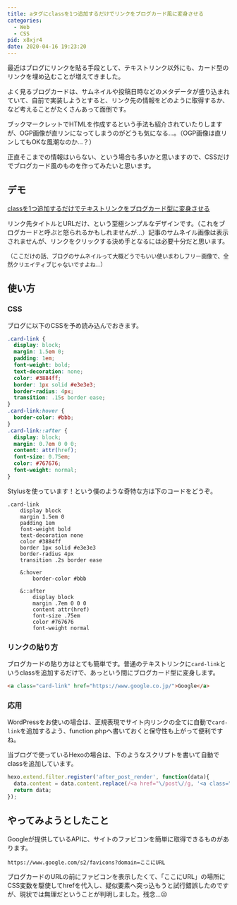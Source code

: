 ```yaml
---
title: aタグにclassを1つ追加するだけでリンクをブログカード風に変身させる
categories:
  - Web
  - CSS
pid: x8xjr4
date: 2020-04-16 19:23:20
---
```


最近はブログにリンクを貼る手段として、テキストリンク以外にも、カード型のリンクを埋め込むことが増えてきました。

よく見るブログカードは、サムネイルや投稿日時などのメタデータが盛り込まれていて、自前で実装しようとすると、リンク先の情報をどのように取得するか、など考えることがたくさんあって面倒です。

ブックマークレットでHTMLを作成するという手法も紹介されていたりしますが、OGP画像が直リンになってしまうのがどうも気になる...。（OGP画像は直リンしてもOKな風潮なのか...？）

正直そこまでの情報はいらない、という場合も多いかと思いますので、CSSだけでブログカード風のものを作ってみたいと思います。


## デモ

[classを1つ追加するだけでテキストリンクをブログカード型に変身させる](/post/x8xjr4/)

リンク先タイトルとURLだけ、という至極シンプルなデザインです。（これをブログカードと呼ぶと怒られるかもしれませんが...）記事のサムネイル画像は表示されませんが、リンクをクリックする決め手となるには必要十分だと思います。

<span style="color:var(--text-sub-color);font-size:.9em">（ここだけの話、ブログのサムネイルって大概どうでもいい使いまわしフリー画像で、全然クリエイティブじゃないですよね...）</span>


## 使い方

### CSS

ブログに以下のCSSを予め読み込んでおきます。

```css
.card-link {
  display: block;
  margin: 1.5em 0;
  padding: 1em;
  font-weight: bold;
  text-decoration: none;
  color: #3884ff;
  border: 1px solid #e3e3e3;
  border-radius: 4px;
  transition: .15s border ease;
}
.card-link:hover {
  border-color: #bbb;
}
.card-link::after {
  display: block;
  margin: 0.7em 0 0 0;
  content: attr(href);
  font-size: 0.75em;
  color: #767676;
  font-weight: normal;
}
```

Stylusを使っています！という僕のような奇特な方は下のコードをどうぞ。

```stylus
.card-link
    display block
    margin 1.5em 0
    padding 1em
    font-weight bold
    text-decoration none
    color #3884ff
    border 1px solid #e3e3e3
    border-radius 4px
    transition .2s border ease

    &:hover
        border-color #bbb

    &::after
        display block
        margin .7em 0 0 0
        content attr(href)
        font-size .75em
        color #767676
        font-weight normal
```


### リンクの貼り方

ブログカードの貼り方はとても簡単です。普通のテキストリンクに`card-link`というclassを追加するだけで、あっという間にブログカード型に変身します。

```html
<a class="card-link" href="https://www.google.co.jp/">Google</a>
```

### 応用

WordPressをお使いの場合は、正規表現でサイト内リンクの全てに自動で`card-link`を追加するよう、function.phpへ書いておくと保守性も上がって便利ですね。

当ブログで使っているHexoの場合は、下のようなスクリプトを書いて自動でclassを追加しています。

```javascript
hexo.extend.filter.register('after_post_render', function(data){
  data.content = data.content.replace(/<a href="\/post\//g, '<a class="card-link" href="\/post\/');
  return data;
});
```


## やってみようとしたこと

Googleが提供しているAPIに、サイトのファビコンを簡単に取得できるものがあります。

```plaintext
https://www.google.com/s2/favicons?domain=ここにURL
```

ブログカードのURLの前にファビコンを表示したくて、「ここにURL」の場所にCSS変数を駆使してhrefを代入し、疑似要素へ突っ込もうと試行錯誤したのですが、現状では無理だということが判明しました。残念...😥
